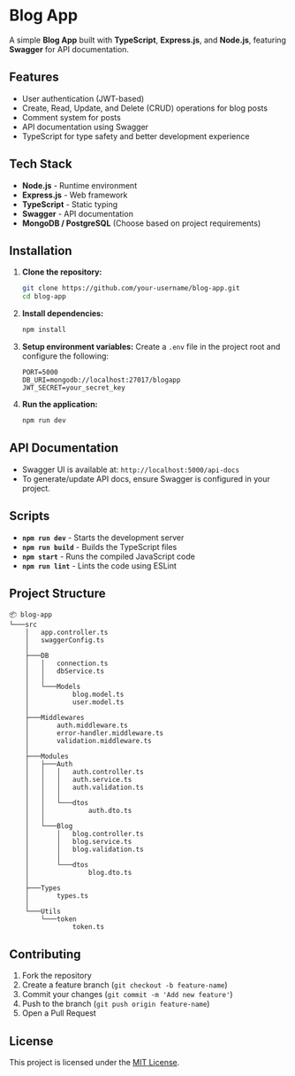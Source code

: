# Blog App

A simple **Blog App** built with **TypeScript**, **Express.js**, and **Node.js**, featuring **Swagger** for API documentation.

## Features

- User authentication (JWT-based)
- Create, Read, Update, and Delete (CRUD) operations for blog posts
- Comment system for posts
- API documentation using Swagger
- TypeScript for type safety and better development experience

## Tech Stack

- **Node.js** - Runtime environment
- **Express.js** - Web framework
- **TypeScript** - Static typing
- **Swagger** - API documentation
- **MongoDB / PostgreSQL** (Choose based on project requirements)

## Installation

1. **Clone the repository:**

   ```sh
   git clone https://github.com/your-username/blog-app.git
   cd blog-app
   ```

2. **Install dependencies:**

   ```sh
   npm install
   ```

3. **Setup environment variables:**
   Create a `.env` file in the project root and configure the following:

   ```env
   PORT=5000
   DB_URI=mongodb://localhost:27017/blogapp
   JWT_SECRET=your_secret_key
   ```

4. **Run the application:**
   ```sh
   npm run dev
   ```

## API Documentation

- Swagger UI is available at: `http://localhost:5000/api-docs`
- To generate/update API docs, ensure Swagger is configured in your project.

## Scripts

- **`npm run dev`** - Starts the development server
- **`npm run build`** - Builds the TypeScript files
- **`npm start`** - Runs the compiled JavaScript code
- **`npm run lint`** - Lints the code using ESLint

## Project Structure

```
📦 blog-app
└───src
    │   app.controller.ts
    │   swaggerConfig.ts
    │
    ├───DB
    │   │   connection.ts
    │   │   dbService.ts
    │   │
    │   └───Models
    │           blog.model.ts
    │           user.model.ts
    │
    ├───Middlewares
    │       auth.middleware.ts
    │       error-handler.middleware.ts
    │       validation.middleware.ts
    │
    ├───Modules
    │   ├───Auth
    │   │   │   auth.controller.ts
    │   │   │   auth.service.ts
    │   │   │   auth.validation.ts
    │   │   │
    │   │   └───dtos
    │   │           auth.dto.ts
    │   │
    │   └───Blog
    │       │   blog.controller.ts
    │       │   blog.service.ts
    │       │   blog.validation.ts
    │       │
    │       └───dtos
    │               blog.dto.ts
    │
    ├───Types
    │       types.ts
    │
    └───Utils
        └───token
                token.ts
```

## Contributing

1. Fork the repository
2. Create a feature branch (`git checkout -b feature-name`)
3. Commit your changes (`git commit -m 'Add new feature'`)
4. Push to the branch (`git push origin feature-name`)
5. Open a Pull Request

## License

This project is licensed under the [MIT License](LICENSE).
